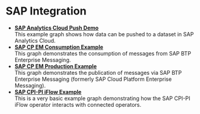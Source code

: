 <!-- loio9a99c050998a4c3a970ec815fb701447 -->

# SAP Integration

-   **[SAP Analytics Cloud Push Demo](sap-analytics-cloud-push-demo-6e727c1.md "This example graph shows how data can be pushed to a dataset in SAP Analytics
		Cloud.")**  
This example graph shows how data can be pushed to a dataset in SAP Analytics Cloud.
-   **[SAP CP EM Consumption Example](sap-cp-em-consumption-example-789a630.md "This graph demonstrates the consumption of messages from SAP BTP Enterprise Messaging. ")**  
This graph demonstrates the consumption of messages from SAP BTP Enterprise Messaging.
-   **[SAP CP EM Production Example](sap-cp-em-production-example-ec9764d.md "This graph demonstrates the publication of messages via SAP BTP Enterprise Messaging
		(formerly SAP Cloud Platform Enterprise Messaging). ")**  
This graph demonstrates the publication of messages via SAP BTP Enterprise Messaging \(formerly SAP Cloud Platform Enterprise Messaging\).
-   **[SAP CPI-PI iFlow Example](sap-cpi-pi-iflow-example-d9c6de7.md "This is a very basic example graph demonstrating how the SAP CPI-PI iFlow operator
		interacts with connected operators.")**  
This is a very basic example graph demonstrating how the SAP CPI-PI iFlow operator interacts with connected operators.

